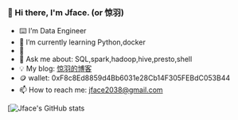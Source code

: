 ### 👋 Hi there, I'm Jface. (or 惊羽)
- ⌨️  I’m Data Engineer 
- 🌱 I’m currently learning Python,docker
- 🤔 
- 💬 Ask me about: SQL,spark,hadoop,hive,presto,shell
- 💡 My blog: [惊羽的博客](jingyuu.top)
- 🪙 wallet: 0xF8c8Ed8859d4Bb6031e28Cb14F305FEBdC053B44
- 📫 How to reach me: jface2038@gmail.com


[![Jface's GitHub stats](https://github-readme-stats.vercel.app/api?username=jface001&theme=gruvbox_light)




